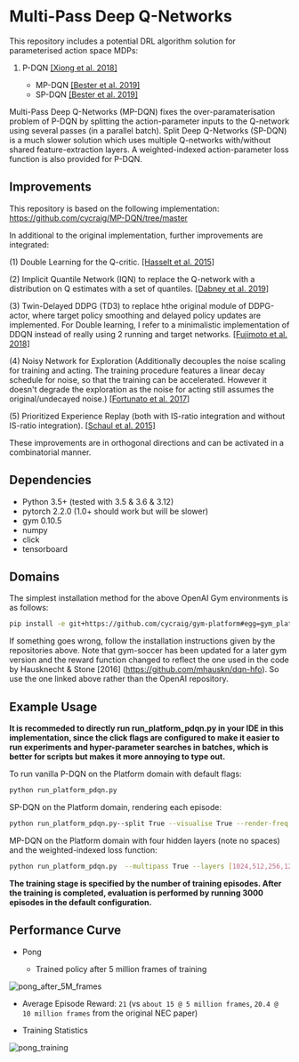 #  Multi-Pass Deep Q-Networks

This repository includes a potential DRL algorithm solution for parameterised action space MDPs:

1. P-DQN [[Xiong et al. 2018]](https://arxiv.org/abs/1810.06394)

    - MP-DQN [[Bester et al. 2019]](https://arxiv.org/abs/1905.04388)
    - SP-DQN [[Bester et al. 2019]](https://arxiv.org/abs/1905.04388)
   

Multi-Pass Deep Q-Networks (MP-DQN) fixes the over-paramaterisation problem of P-DQN by splitting the action-parameter inputs to the Q-network using several passes (in a parallel batch). Split Deep Q-Networks (SP-DQN) is a much slower solution which uses multiple Q-networks with/without shared feature-extraction layers. A weighted-indexed action-parameter loss function is also provided for P-DQN.

## Improvements
This repository is based on the following implementation: https://github.com/cycraig/MP-DQN/tree/master

In additional to the original implementation, further improvements are integrated:

(1) Double Learning for the Q-critic. [[Hasselt et al. 2015]](https://arxiv.org/abs/1509.06461)

(2) Implicit Quantile Network (IQN) to replace the Q-network with a distribution on Q estimates with a set of quantiles. [[Dabney et al. 2019]](https://arxiv.org/abs/1806.06923)

(3) Twin-Delayed DDPG (TD3) to replace hthe original module of DDPG-actor, where target policy smoothing and delayed policy updates are implemented. For Double learning, I refer to a minimalistic implementation of DDQN instead of really using 2 running and target networks. [[Fujimoto et al. 2018]](https://arxiv.org/pdf/1802.09477.pdf)

(4) Noisy Network for Exploration (Additionally decouples the noise scaling for training and acting. The training procedure features a linear decay schedule for noise, so that the training can be accelerated. However it doesn't degrade the exploration as the noise for acting still assumes the original/undecayed noise.) [[Fortunato et al. 2017]](https://arxiv.org/abs/1706.10295)

(5) Prioritized Experience Replay (both with IS-ratio integration and without IS-ratio integration). [[Schaul et al. 2015]](https://arxiv.org/abs/1511.05952)


These improvements are in orthogonal directions and can be activated in a combinatorial manner.

## Dependencies

- Python 3.5+ (tested with 3.5 & 3.6 & 3.12)
- pytorch 2.2.0 (1.0+ should work but will be slower)
- gym 0.10.5
- numpy
- click
- tensorboard

## Domains

The simplest installation method for the above OpenAI Gym environments is as follows:
```bash
pip install -e git+https://github.com/cycraig/gym-platform#egg=gym_platform
```

If something goes wrong, follow the installation instructions given by the repositories above. Note that gym-soccer has been updated for a later gym version and the reward function changed to reflect the one used in the code by Hausknecht & Stone [2016] (https://github.com/mhauskn/dqn-hfo). So use the one linked above rather than the OpenAI repository.

## Example Usage

**It is recommeded to directly run run_platform_pdqn.py in your IDE in this implementation, since the click flags are configured to make it easier to run experiments and hyper-parameter searches in batches, which is better for scripts but makes it more annoying to type out.**

To run vanilla P-DQN on the Platform domain with default flags:
```bash
python run_platform_pdqn.py 
```

SP-DQN on the Platform domain, rendering each episode:
```bash
python run_platform_pdqn.py--split True --visualise True --render-freq 1
```

MP-DQN on the Platform domain with four hidden layers (note no spaces) and the weighted-indexed loss function:
```bash
python run_platform_pdqn.py  --multipass True --layers [1024,512,256,128] --weighted True --indexed True
```

**The training stage is specified by the number of training episodes. After the training is completed, evaluation is performed by running 3000 episodes in the default configuration.**


## Performance Curve

- Pong

  - Trained policy after 5 million frames of training

![pong_after_5M_frames](assets/pong_policy_after_5M_frames.gif)

  - Average Episode Reward: `21` (vs `about 15 @ 5 million frames`, `20.4 @ 10 million frames` from the original NEC paper)

  - Training Statistics

![pong_training](assets/pong.png)


